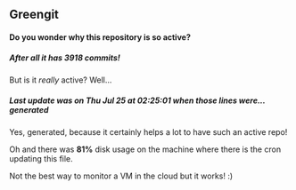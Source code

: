 ## Greengit

#### Do you wonder why this repository is so active?

##### After all it has 3918 commits!

But is it *really* active? Well...

##### Last update was on Thu Jul 25 at 02:25:01 when those lines were... generated

Yes, generated, because it certainly helps a lot to have such an active repo!

Oh and there was **81%** disk usage on the machine
where there is the cron updating this file.

Not the best way to monitor a VM in the cloud but it works! :)
